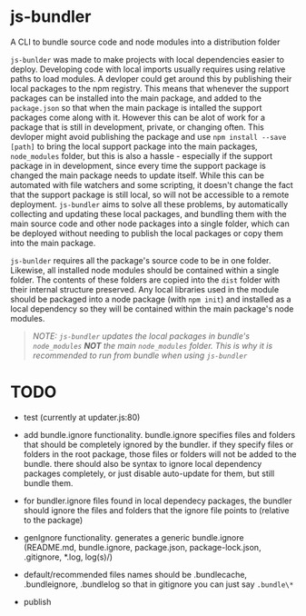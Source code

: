 # js-bundler

A CLI to bundle source code and node modules into a distribution folder

`js-bunlder` was made to make projects with local dependencies easier to deploy. Developing code with local imports usually requires using relative paths to load modules. A devloper could get around this by publishing their local packages to the npm registry. This means that whenever the support packages can be installed into the main package, and added to the `package.json` so that when the main package is intalled the support packages come along with it. However this can be alot of work for a package that is still in development, private, or changing often. This devloper might avoid publishing the package and use `npm install --save [path]` to bring the local support package into the main packages, `node_modules` folder, but this is also a hassle - especially if the support package in in development, since every time the support package is changed the main package needs to update itself. While this can be automated with file watchers and some scripting, it doesn't change the fact that the support package is still local, so will not be accessible to a remote deployment. `js-bundler` aims to solve all these problems, by automatically collecting and updating these local packages, and bundling them with the main source code and other node packages into a single folder, which can be deployed without needing to publish the local packages or copy them into the main package.

`js-bunlder` requires all the package's source code to be in one folder. Likewise, all installed node modules should be contained within a single folder. The contents of these folders are copied into the `dist` folder with their internal structure preserved. Any local libraries used in the module should be packaged into a node package (with `npm init`) and installed as a local dependency so they will be contained within the main package's node modules.

> _NOTE: `js-bundler` updates the local packages in bundle's `node_modules` **NOT** the main `node_modules` folder. This is why it is recommended to run from bundle when using `js-bundler`_

# TODO

- test (currently at updater.js:80)

- add bundle.ignore functionality. bundle.ignore specifies files and folders that should be completely ignored by the bundler. if they specify files or folders in the root package, those files or folders will not be added to the bundle. there should also be syntax to ignore local dependency packages completely, or just disable auto-update for them, but still bundle them.
- for bundler.ignore files found in local dependecy packages, the bundler should ignore the files and folders that the ignore file points to (relative to the package)

- genIgnore functionality. generates a generic bundle.ignore (README.md, bundle.ignore, package.json, package-lock.json, .gitignore, \*.log, log(s)/)

- default/recommended files names should be .bundlecache, .bundleignore, .bundlelog so that in gitignore you can just say `.bundle\*`

- publish
